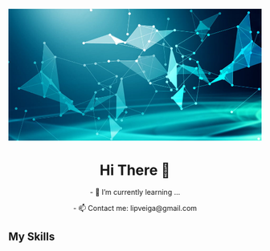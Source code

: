 ![Cover](https://github.com/LipDesigns/LipDesigns/blob/main/img/285823f61c7ed73.jpg)

<h1 align=center ; text-decoration=underline ;>Hi There 👋</h1>

<p align=center>- 🌱 I’m currently learning ... </p>

<p align=center>- 📫 Contact me: lipveiga@gmail.com </p>

<h2>My Skills</h2>

